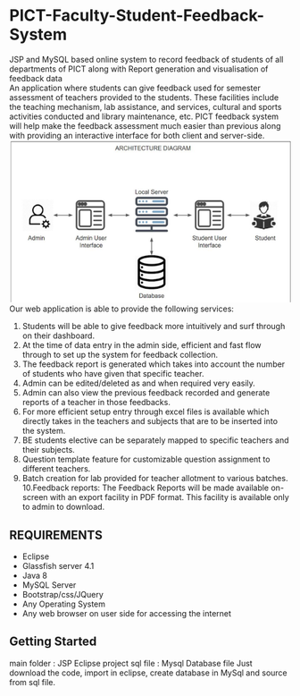 # PICT-Faculty-Student-Feedback-System
JSP and MySQL based online system to record feedback of students of all departments of PICT along with Report generation and visualisation of feedback data<br>
An application where students can give feedback used for semester assessment of
teachers provided to the students. These facilities include the teaching mechanism,
lab assistance, and services, cultural and sports activities conducted and library
maintenance, etc. PICT feedback system will help make the feedback assessment
much easier than previous along with providing an interactive interface for both
client and server-side.<br>
![Diagram](feedback_project/Diagram.png)<br>
Our web application is able to provide the following services:
1. Students will be able to give feedback more intuitively and surf through on
their dashboard.
2. At the time of data entry in the admin side, efficient and fast flow through to
set up the system for feedback collection.
3. The feedback report is generated which takes into account the number of
students who have given that specific teacher.
4. Admin can be edited/deleted as and when required very easily.
5. Admin can also view the previous feedback recorded and generate reports of
a teacher in those feedbacks.
6. For more efficient setup entry through excel files is available which directly
takes in the teachers and subjects that are to be inserted into the system.
7. BE students elective can be separately mapped to specific teachers and their
subjects.
8. Question template feature for customizable question assignment to different
teachers.
9. Batch creation for lab provided for teacher allotment to various batches.
10.Feedback reports: The Feedback Reports will be made available on-screen
with an export facility in PDF format. This facility is available only to admin
to download.

## REQUIREMENTS
* Eclipse
* Glassfish server 4.1 
* Java 8 
* MySQL Server 
* Bootstrap/css/JQuery 
* Any Operating System 
* Any web browser on user side for accessing the internet

## Getting Started
main folder : JSP Eclipse project sql file : Mysql Database file
Just download the code, import in eclipse, create database in MySql and source from sql file.
